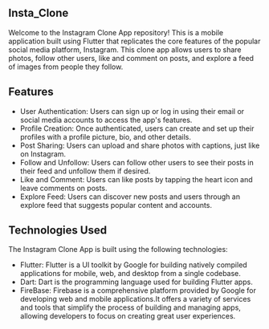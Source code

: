 ## Insta_Clone

Welcome to the Instagram Clone App repository! This is a mobile application built using Flutter that replicates the core features of the popular social media platform, Instagram. This clone app allows users to share photos, follow other users, like and comment on posts, and explore a feed of images from people they follow.

## Features
 - User Authentication: Users can sign up or log in using their email or social media accounts to access the app's features.
 - Profile Creation: Once authenticated, users can create and set up their profiles with a profile picture, bio, and other details.
 - Post Sharing: Users can upload and share photos with captions, just like on Instagram.
 - Follow and Unfollow: Users can follow other users to see their posts in their feed and unfollow them if desired.
 - Like and Comment: Users can like posts by tapping the heart icon and leave comments on posts.
 - Explore Feed: Users can discover new posts and users through an explore feed that suggests popular content and accounts.

## Technologies Used

The Instagram Clone App is built using the following technologies:

 - Flutter: Flutter is a UI toolkit by Google for building natively compiled applications for mobile, web, and desktop from a single codebase.
 - Dart: Dart is the programming language used for building Flutter apps.
 - FireBase: Firebase is a comprehensive platform provided by Google for developing web and mobile applications.It offers a variety of services and tools that simplify the process of building and managing apps, allowing developers to focus on creating great user experiences. 
